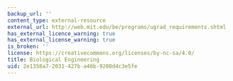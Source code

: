 ```yaml
---
backup_url: ''
content_type: external-resource
external_url: http://web.mit.edu/be/programs/ugrad_requirements.shtml
has_external_licence_warning: true
has_external_license_warning: true
is_broken: ''
license: https://creativecommons.org/licenses/by-nc-sa/4.0/
title: Biological Engineering
uid: 2e1358a7-2031-427b-a46b-9208d4c3e5fe
---
```

